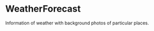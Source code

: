 WeatherForecast
===============

Information of weather with background photos of particular places.

